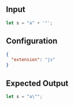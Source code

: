 
## Input
```javascript input
let s = "a" + '"';
```

## Configuration
```json configuration
{
  "extension": "js"
}
```

## Expected Output
```javascript expected output
let s = "a\"";
```
